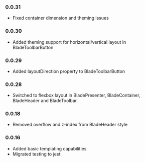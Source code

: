 ### 0.0.31
* Fixed container dimension and theming issues

### 0.0.30
* Added theming support for horizontal/vertical layout in BladeToolbarButton

### 0.0.29
* Added layoutDirection property to BladeToolbarButton

### 0.0.28
* Switched to flexbox layout in BladePresenter, BladeContainer, BladeHeader and BladeToolbar

### 0.0.18
* Removed overflow and z-index from BladeHeader style

### 0.0.16
* Added basic templating capabilities
* Migrated testing to jest
